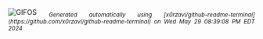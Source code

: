 <div align="justify">
<picture>
    <source media="(prefers-color-scheme: dark)" srcset="https://i.ibb.co/B4psFpm/output-gif.gif">
    <source media="(prefers-color-scheme: light)" srcset="https://i.ibb.co/B4psFpm/output-gif.gif">
    <img alt="GIFOS" src="https://i.ibb.co/B4psFpm/output-gif.gif">
</picture>
<sub><i>Generated automatically using [x0rzavi/github-readme-terminal](https://github.com/x0rzavi/github-readme-terminal) on Wed May 29 08:39:08 PM EDT 2024</i></sub>
</div>

<!--  -->